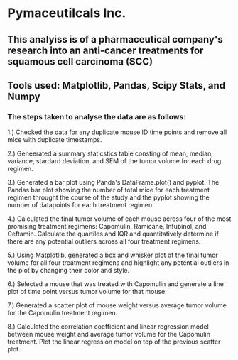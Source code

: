 # Pymaceutilcals Inc.
## This analyiss is of a pharmaceutical company's research into an anti-cancer treatments for squamous cell carcinoma (SCC)
## Tools used: Matplotlib, Pandas, Scipy Stats, and Numpy

### The steps taken to analyse the data are as follows:
1.) Checked the data for any duplicate mouse ID time points and remove all mice with duplicate timestamps.

2.) Geneerated a summary staticstics table consting of mean, median, variance, stardard deviation, and SEM of the tumor volume for each drug regimen.

3.) Generated a bar plot using Panda's DataFrame.plot() and pyplot. The Pandas bar plot showing the number of total mice for each treatment regimen throught the course of the study and the pyplot showing the number of datapoints for each treatment regimen.

4.) Calculated the final tumor volume of each mouse across four of the most promising treatment regimens: Capomulin, Ramicane, Infubinol, and Ceftamin. Calculate the quartiles and IQR and quantitatively determine if there are any potential outliers across all four treatment regimens.

5.) Using Matplotlib, generated a box and whisker plot of the final tumor volume for all four treatment regimens and highlight any potential outliers in the plot by changing their color and style.

6.) Selected a mouse that was treated with Capomulin and generate a line plot of time point versus tumor volume for that mouse.

7.) Generated a scatter plot of mouse weight versus average tumor volume for the Capomulin treatment regimen.

8.) Calculated the correlation coefficient and linear regression model between mouse weight and average tumor volume for the Capomulin treatment. Plot the linear regression model on top of the previous scatter plot.

